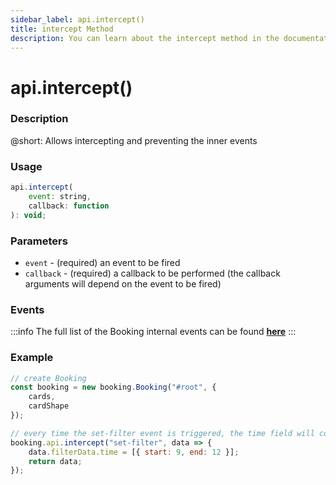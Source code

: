 ```yaml
---
sidebar_label: api.intercept()
title: intercept Method
description: You can learn about the intercept method in the documentation of the DHTMLX JavaScript Booking library. Browse developer guides and API reference, try out code examples and live demos, and download a free 30-day evaluation version of DHTMLX Booking.
---
```


# api.intercept()

### Description

@short: Allows intercepting and preventing the inner events

### Usage

~~~jsx {}
api.intercept(
	event: string,
	callback: function
): void;
~~~

### Parameters

- `event` - (required) an event to be fired
- `callback` - (required) a callback to be performed (the callback arguments will depend on the event to be fired)

### Events

:::info
The full list of the Booking internal events can be found [**here**](api/api_overview.md/#booking-events)
:::

### Example

~~~jsx {7-11}
// create Booking
const booking = new booking.Booking("#root", {
	cards,
	cardShape
});

// every time the set-filter event is triggered, the time field will contain only the morning time
booking.api.intercept("set-filter", data => {
	data.filterData.time = [{ start: 9, end: 12 }];
	return data;
});
~~~
